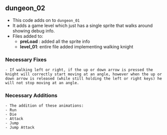 ## dungeon_02

- This code adds on to `dungeon_01`
- It adds a game level which just has a single sprite that walks around showing debug info.
- Files added to:
    - **preLoad** : added all the sprite info
    - **level_01**: entire file added implementing walking knight

### Necessary Fixes
    - If walking left or right, if the up or down arrow is pressed the knight will correctly start moving at an angle, however when the up or down arrow is released (while still holding the left or right keys) he will not stop moving at an angle. 

### Necessary Additions

    - The addition of these animations:
    - Run
    - Die
    - Attack
    - Jump
    - Jump Attack

